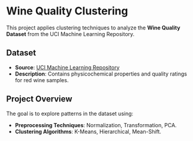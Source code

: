 # Wine Quality Clustering

This project applies clustering techniques to analyze the **Wine Quality Dataset** from the UCI Machine Learning Repository.

## Dataset

- **Source**: [UCI Machine Learning Repository](https://archive.ics.uci.edu/ml/machine-learning-databases/wine-quality/)
- **Description**: Contains physicochemical properties and quality ratings for red wine samples.

## Project Overview

The goal is to explore patterns in the dataset using:
- **Preprocessing Techniques**: Normalization, Transformation, PCA.
- **Clustering Algorithms**: K-Means, Hierarchical, Mean-Shift.
